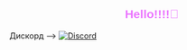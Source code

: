 <h2 style="font-family: 'Lilita One', sans-serif; color: #eb76ff; text-align: center;">Hello!!!!👋</h2>

Дискорд —> [![Discord](https://img.shields.io/discord/1203767982157733888)](https://discord.gg/QMK6YAZ2UQ)